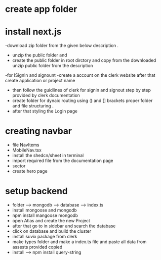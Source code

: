 # create app folder
# install next.js
-download zip folder from the given below description .
- unzip the public folder and 
- create the public folder in root dirctory and copy from the downloaded unzip public folder from the description

-for ISignIn and signount
-create a account on the clerk website 
after that create application or project name 
- then follow the guidlines of clerk for signin and signout step by step provided by clerk documentation
- create folder for dynaic routing using () and [] brackets proper folder and file structuring .
- after that styling the Login page 

# creating navbar
- file NavItems
- MobileNav.tsx
- install the shedcn/sheet in terminal 
- import required file from the documentation page
- sector 
- create hero page

# setup backend 
- folder --> mongodb --> database --> index.ts
- install mongoose and mongodb
- npm install mangoose mongodb
- open Atlas and create the new Project 
- after that go to in sidebar and search the database 
- click on database and build the cluster 
- install suvix package from clerk 
- make types folder and make a index.ts file and paste all data from assests provided copied 
- install --> npm install query-string